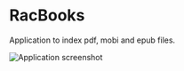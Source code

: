 # RacBooks
Application to index pdf, mobi and epub files.

![Application screenshot](/RacBooks/Img/RacBooks.png?raw=true "Application screenshot")

